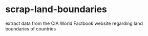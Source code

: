 # scrap-land-boundaries
extract data from the CIA World Factbook website regarding land boundaries of countries
